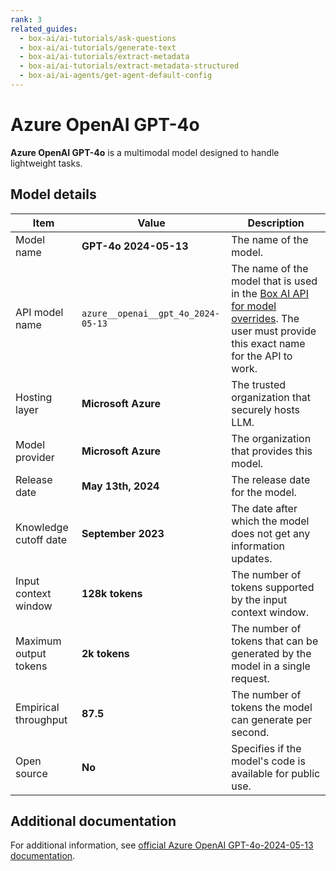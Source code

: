 ```yaml
---
rank: 3
related_guides:
  - box-ai/ai-tutorials/ask-questions
  - box-ai/ai-tutorials/generate-text
  - box-ai/ai-tutorials/extract-metadata
  - box-ai/ai-tutorials/extract-metadata-structured
  - box-ai/ai-agents/get-agent-default-config
---
```

# Azure OpenAI GPT-4o

**Azure OpenAI GPT-4o** is a multimodal model designed to handle lightweight tasks.

## Model details

| Item  | Value | Description |
|-----------|----------|----------|
|Model name|**GPT-4o 2024-05-13**| The name of the model. | 
|API model name|`azure__openai__gpt_4o_2024-05-13`| The name of the model that is used in the [Box AI API for model overrides][overrides]. The user must provide this exact name for the API to work. |
|Hosting layer| **Microsoft Azure** | The trusted organization that securely hosts LLM. |
|Model provider|**Microsoft Azure**| The organization that provides this model. |
|Release date|**May 13th, 2024** | The release date for the model.|
|Knowledge cutoff date| **September 2023**| The date after which the model does not get any information updates. |
|Input context window |**128k tokens**| The number of tokens supported by the input context window.| 
|Maximum output tokens |**2k tokens** |The number of tokens that can be generated by the model in a single request.| 
|Empirical throughput| **87.5** | The number of tokens the model can generate per second.|
|Open source | **No** | Specifies if the model's code is available for public use.|

## Additional documentation

For additional information, see [official Azure OpenAI GPT-4o-2024-05-13 documentation][azure-ai-mini-4o-model].

[azure-ai-mini-4o-model]: https://learn.microsoft.com/en-us/azure/ai-services/openai/concepts/models?tabs=python-secure#gpt-4o-and-gpt-4-turbo
[overrides]: g://box-ai/ai-agents/ai-agent-overrides